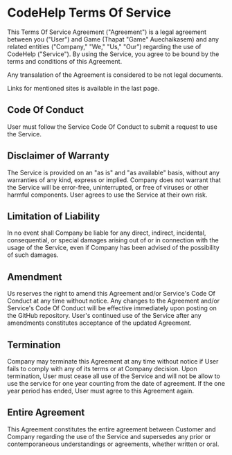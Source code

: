 # CodeHelp Terms Of Service
This Terms Of Service Agreement ("Agreement") is a legal agreement between you ("User") and Game (Thapat "Game" Auechaikasem) and any related entities ("Company," "We," "Us," "Our") regarding the use of CodeHelp ("Service"). By using the Service, you agree to be bound by the terms and conditions of this Agreement.

Any transalation of the Agreement is considered to be not legal documents.

Links for mentioned sites is available in the last page.

## Code Of Conduct
User must follow the Service Code Of Conduct to submit a request to use the Service.

## Disclaimer of Warranty
The Service is provided on an "as is" and "as available" basis, without any warranties of any kind, express or implied. Company does not warrant that the Service will be error-free, uninterrupted, or free of viruses or other harmful components. User agrees to use the Service at their own risk.

## Limitation of Liability
In no event shall Company be liable for any direct, indirect, incidental, consequential, or special damages arising out of or in connection with the usage of the Service, even if Company has been advised of the possibility of such damages.

## Amendment
Us reserves the right to amend this Agreement and/or Service's Code Of Conduct at any time without notice. Any changes to the Agreement and/or Service's Code Of Conduct will be effective immediately upon posting on the GitHub repository. User's continued use of the Service after any amendments constitutes acceptance of the updated Agreement.

## Termination
Company may terminate this Agreement at any time without notice if User fails to comply with any of its terms or at Company decision. Upon termination, User must cease all use of the Service and will not be allow to use the service for one year counting from the date of agreement. If the one year period has ended, User must agree to this Agreement again.

## Entire Agreement
This Agreement constitutes the entire agreement between Customer and Company regarding the use of the Service and supersedes any prior or contemporaneous understandings or agreements, whether written or oral.